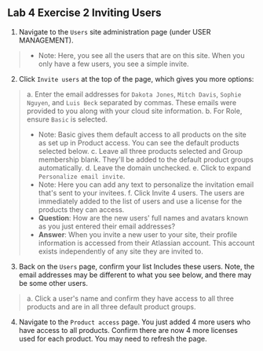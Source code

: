 ## Lab 4 Exercise 2 Inviting Users
1. Navigate to the `Users` site administration page (under USER MANAGEMENT).
> * Note: Here, you see all the users that are on this site. When you only have a few
users, you see a simple invite.
2. Click `Invite users` at the top of the page, which gives you more options:
> a. Enter the email addresses for `Dakota Jones`, `Mitch Davis`, `Sophie Nguyen`, and `Luis Beck` separated by commas. These emails were provided to you along with your cloud site information.
b. For Role, ensure `Basic` is selected.
> * Note: Basic gives them default access to all products on the site as set up in Product access. You can see the default products selected below.
> c. Leave all three products selected and Group membership blank. They'll be added to the default product groups automatically.
> d. Leave the domain unchecked.
> e. Click to expand `Personalize email invite`.
> * Note: Here you can add any text to personalize the invitation email that's sent to your invitees.
> f. Click Invite 4 users. The users are immediately added to the list of users and use a license for the products they can access.
> * **Question**: How are the new users' full names and avatars known as you just entered their email addresses?
> * **Answer**: When you invite a new user to your site, their profile information is accessed from their Atlassian account. This account exists independently of any site they are invited to.
3. Back on the `Users` page, confirm your list Includes these users. Note, the email addresses may be different to what you see below, and there may be some other users.
> a. Click a user's name and confirm they have access to all three products and are in all three default product groups.
4. Navigate to the `Product access` page. You just added 4 more users who have access to all products. Confirm there are now 4 more licenses used for each product. You may need to refresh the page.